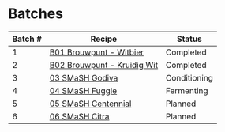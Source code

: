 # Batches

| Batch # | Recipe                                          | Status       |
|---------|-------------------------------------------------|--------------|
| 1       | [B01 Brouwpunt - Witbier](batch_1/README.md)    | Completed    |
| 2       | [B02 Brouwpunt - Kruidig Wit](batch_2/README.md)| Completed    |
| 3       | [03 SMaSH Godiva](batch_3/README.md)            | Conditioning |
| 4       | [04 SMaSH Fuggle](batch_4/README.md)            | Fermenting   |
| 5       | [05 SMaSH Centennial](batch_5/README.md)        | Planned      |
| 6       | [06 SMaSH Citra](batch_6/README.md)             | Planned      |


